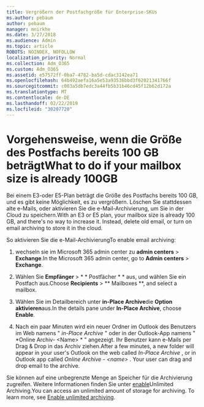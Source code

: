 ```yaml
---
title: Vergrößern der Postfachgröße für Enterprise-SKUs
ms.author: pebaum
author: pebaum
manager: mnirkhe
ms.date: 3/27/2018
ms.audience: Admin
ms.topic: article
ROBOTS: NOINDEX, NOFOLLOW
localization_priority: Normal
ms.collection: Adm_O365
ms.custom: Adm_O365
ms.assetid: e57572ff-0ba7-4782-ba5d-cdac3142ea71
ms.openlocfilehash: 64b492aefa16a5e53a93536bbd3f62021341766f
ms.sourcegitcommit: c003a5db7edc3a44fb5b31b46cd45f12b62d172a
ms.translationtype: MT
ms.contentlocale: de-DE
ms.lasthandoff: 02/22/2019
ms.locfileid: "30207720"
---
```

# <a name="what-to-do-if-your-mailbox-size-is-already-100gb"></a><span data-ttu-id="e5398-102">Vorgehensweise, wenn die Größe des Postfachs bereits 100 GB beträgt</span><span class="sxs-lookup"><span data-stu-id="e5398-102">What to do if your mailbox size is already 100GB</span></span>

<span data-ttu-id="e5398-p101">Bei einem E3-oder E5-Plan beträgt die Größe des Postfachs bereits 100 GB, und es gibt keine Möglichkeit, es zu vergrößern. Löschen Sie stattdessen alte e-Mails, oder aktivieren Sie die e-Mail-Archivierung, um Sie in der Cloud zu speichern.</span><span class="sxs-lookup"><span data-stu-id="e5398-p101">With an E3 or E5 plan, your mailbox size is already 100 GB, and there's no way to increase it. Instead, delete old email, or turn on email archiving to store it in the cloud.</span></span> 
  
<span data-ttu-id="e5398-105">So aktivieren Sie die e-Mail-Archivierung</span><span class="sxs-lookup"><span data-stu-id="e5398-105">To enable email archiving:</span></span>
  
1. <span data-ttu-id="e5398-106">wechseln sie im Microsoft 365 admin center zu **admin centers** \> **Exchange**.</span><span class="sxs-lookup"><span data-stu-id="e5398-106">In the Microsoft 365 admin center, go to **Admin centers** \> **Exchange**.</span></span> 
    
2. <span data-ttu-id="e5398-107">Wählen Sie **Empfänger** \> \* \* Postfächer \* \* aus, und wählen Sie ein Postfach aus.</span><span class="sxs-lookup"><span data-stu-id="e5398-107">Choose **Recipients** \> \*\* Mailboxes \*\*, and select a mailbox.</span></span> 
    
3. <span data-ttu-id="e5398-108">Wählen Sie im Detailbereich unter **in-Place Archive**die **Option aktivieren**aus.</span><span class="sxs-lookup"><span data-stu-id="e5398-108">In the details pane under **In-Place Archive**, choose **Enable**.</span></span> 
    
4. <span data-ttu-id="e5398-p102">Nach ein paar Minuten wird ein neuer Ordner im Outlook des Benutzers im Web namens " *in-Place Archive* " oder in der Outlook-App namens " \*Online Archiv- \<Name\> \* " angezeigt. Ihr Benutzer kann e-Mails per Drag & Drop in das Archiv ziehen.</span><span class="sxs-lookup"><span data-stu-id="e5398-p102">After a few minutes, a new folder will appear in your user's Outlook on the web called  *In-Place Archive*  , or in Outlook app called  *Online Archive - \<name\>*  . Your user can drag and drop email to the archive.</span></span> 
    
<span data-ttu-id="e5398-p103">Sie können auf eine unbegrenzte Menge an Speicher für die Archivierung zugreifen. Weitere Informationen finden Sie unter [enable](https://support.office.com/article/enable-unlimited-archiving-in-office-365-admin-help-e2a789f2-9962-4960-9fd4-a00aa063559e)Unlimited Archiving.</span><span class="sxs-lookup"><span data-stu-id="e5398-p103">You can access an unlimited amount of storage for archiving. To learn more, see [Enable unlimited archiving](https://support.office.com/article/enable-unlimited-archiving-in-office-365-admin-help-e2a789f2-9962-4960-9fd4-a00aa063559e).</span></span>
  

